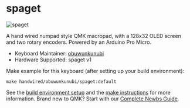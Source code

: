 # spaget

![spaget](https://imgur.com/a/pkr8Phk)

A hand wired numpad style QMK macropad, with a 128x32 OLED screen and two rotary encoders. Powered by an Arduino Pro Micro.

* Keyboard Maintainer: [obuwunkunubi](https://github.com/obuwunkunubi)
* Hardware Supported: spaget v1

Make example for this keyboard (after setting up your build environment):

    make handwired/obuwunkunubi/spaget:default

See the [build environment setup](https://docs.qmk.fm/#/getting_started_build_tools) and the [make instructions](https://docs.qmk.fm/#/getting_started_make_guide) for more information. Brand new to QMK? Start with our [Complete Newbs Guide](https://docs.qmk.fm/#/newbs).
